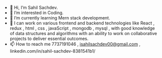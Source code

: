 - 👋 Hi, I’m Sahil Sachdev.
- 👀 I’m interested in Coding.
- 🌱 I’m currently learning Mern stack development.
- 💞️ I can work on various frontend and backend technologies like React , redux , html , css , javaScript , mongodb , mysql , with good knowledge of data structures and algorithms with an ability to work on collaborative projects to deliver essential outcomes.   
- 📫 How to reach me 7737191046 , isahilsachdev00@gmail.com , linkedin.com/in/sahil-sachdev-8381541b1/
